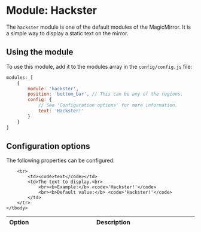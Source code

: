# Module: Hackster
The `hackster` module is one of the default modules of the MagicMirror. It is a simple way to display a static text on the mirror.
## Using the module

To use this module, add it to the modules array in the `config/config.js` file:
````javascript
modules: [
	{
		module: 'hackster',
		position: 'bottom_bar',	// This can be any of the regions.
		config: {
			// See 'Configuration options' for more information.
			text: 'Hackster!'
		}
	}
]
````

## Configuration options

The following properties can be configured:


<table width="100%">
	<!-- why, markdown... -->
	<thead>
		<tr>
			<th>Option</th>
			<th width="100%">Description</th>
		</tr>
	<thead>
	<tbody>

		<tr>
			<td><code>text</code></td>
			<td>The text to display.<br>
				<br><b>Example:</b> <code>'Hackster!'</code>
				<br><b>Default value:</b> <code>'Hackster!'</code>
			</td>
		</tr>
	</tbody>
</table>
